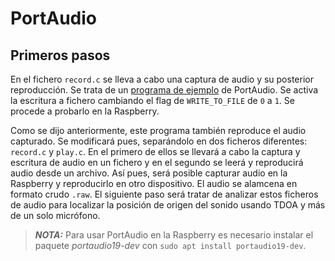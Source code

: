 # PortAudio 
## Primeros pasos
En el fichero `record.c` se lleva a cabo una captura de audio y su posterior reproducción. Se trata de un [programa de ejemplo](https://portaudio.com/docs/v19-doxydocs/paex__record_8c_source.html) de PortAudio. Se activa la escritura a fichero cambiando el flag de `WRITE_TO_FILE` de `0` a `1`. Se procede a probarlo en la Raspberry.

Como se dijo anteriormente, este programa también reproduce el audio capturado. Se modificará pues, separándolo en dos ficheros diferentes: `record.c` y `play.c`. En el primero de ellos se llevará a cabo la captura y escritura de audio en un fichero y en el segundo se leerá y reproducirá audio desde un archivo. Así pues, será posible capturar audio en la Raspberry y reproducirlo en otro dispositivo. El audio se alamcena en formato crudo `.raw`. El siguiente paso será tratar de analizar estos ficheros de audio para localizar la posición de origen del sonido usando TDOA y más de un solo micrófono.

> **_NOTA:_** Para usar PortAudio en la Raspberry es necesario instalar el paquete _portaudio19-dev_ con `sudo apt install portaudio19-dev`.